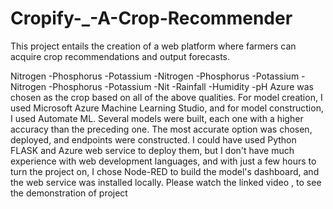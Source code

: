 # Cropify-_-A-Crop-Recommender
This project entails the creation of a web platform where farmers can acquire crop recommendations and output forecasts.






Nitrogen -Phosphorus -Potassium -Nitrogen -Phosphorus -Potassium -Nitrogen -Phosphorus -Potassium -Nit -Rainfall -Humidity -pH Azure was chosen as the crop based on all of the above qualities. For model creation, I used Microsoft Azure Machine Learning Studio, and for model construction, I used Automate ML. Several models were built, each one with a higher accuracy than the preceding one. The most accurate option was chosen, deployed, and endpoints were constructed.
I could have used Python FLASK and Azure web service to deploy them, but I don't have much experience with web development languages, and with just a few hours to turn the project on, I chose Node-RED to build the model's dashboard, and the web service was installed locally. Please watch the linked video , to see the demonstration of project
